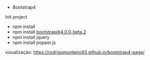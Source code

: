 - Bootstrap4

Init project
- npm install
- npm install bootstrap@4.0.0-beta.2
- npm install jquery
- npm install popper.js

visualização: https://rodrigomonteiro93.github.io/bootstrap4-page/